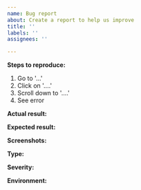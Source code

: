 ```yaml
---
name: Bug report
about: Create a report to help us improve
title: ''
labels: ''
assignees: ''

---
```


**Steps to reproduce:**
1. Go to '...'
2. Click on '....'
3. Scroll down to '....'
4. See error

**Actual result:**


**Expected result:**


**Screenshots:**

**Type:**

**Severity:**

**Environment:**
